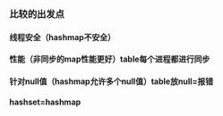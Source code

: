 ### 比较的出发点

#### 线程安全（hashmap不安全）

#### 性能（非同步的map性能更好）table每个进程都进行同步

#### 针对null值（hashmap允许多个null值）table放null=报错

#### hashset=hashmap

